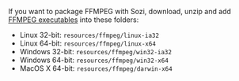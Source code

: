 
If you want to package FFMPEG with Sozi, download, unzip and add
[FFMPEG executables](https://ffbinaries.com/downloads) into these folders:

* Linux 32-bit: `resources/ffmpeg/linux-ia32`
* Linux 64-bit: `resources/ffmpeg/linux-x64`
* Windows 32-bit: `resources/ffmpeg/win32-ia32`
* Windows 64-bit: `resources/ffmpeg/win32-x64`
* MacOS X 64-bit: `resources/ffmpeg/darwin-x64`
